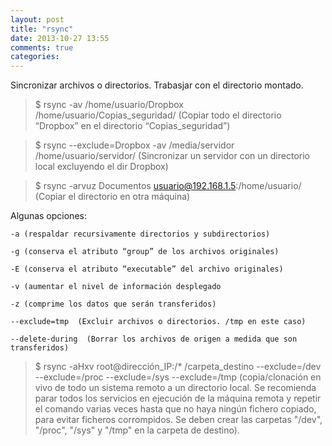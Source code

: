 ```yaml
---
layout: post
title: "rsync"
date: 2013-10-27 13:55
comments: true
categories: 
---
```

Sincronizar archivos o directorios. Trabasjar con el directorio montado.

>$ rsync -av /home/usuario/Dropbox /home/usuario/Copias_seguridad/ (Copiar todo el directorio “Dropbox” en el directorio “Copias_seguridad”)

>$ rsync --exclude=Dropbox -av /media/servidor /home/usuario/servidor/ (Sincronizar un servidor con un directorio local excluyendo el dir Dropbox)

>$ rsync -arvuz Documentos usuario@192.168.1.5:/home/usuario/ (Copiar el directorio en otra máquina)

Algunas opciones:

	-a (respaldar recursivamente directorios y subdirectorios) 

	-g (conserva el atributo “group” de los archivos originales) 

	-E (conserva el atributo “executable” del archivo originales) 

	-v (aumentar el nivel de información desplegado 

	-z (comprime los datos que serán transferidos) 

	--exclude=tmp  (Excluir archivos o directorios. /tmp en este caso)

	--delete-during  (Borrar los archivos de origen a medida que son transferidos) 

>$ rsync -aHxv root@dirección_IP:/* /carpeta_destino --exclude=/dev --exclude=/proc --exclude=/sys --exclude=/tmp (copia/clonación en vivo de todo un sistema remoto a un directorio local. Se recomienda parar todos los servicios en ejecución de la máquina remota y repetir el comando varias veces hasta que no haya ningún fichero copiado, para evitar ficheros corrompidos. Se deben crear las carpetas "/dev", "/proc", "/sys" y "/tmp" en la carpeta de destino).

